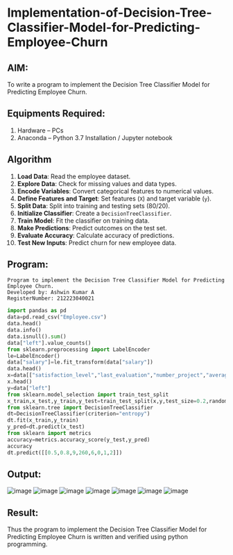 # Implementation-of-Decision-Tree-Classifier-Model-for-Predicting-Employee-Churn

## AIM:
To write a program to implement the Decision Tree Classifier Model for Predicting Employee Churn.

## Equipments Required:
1. Hardware – PCs
2. Anaconda – Python 3.7 Installation / Jupyter notebook

## Algorithm

1. **Load Data**: Read the employee dataset.
2. **Explore Data**: Check for missing values and data types.
3. **Encode Variables**: Convert categorical features to numerical values.
4. **Define Features and Target**: Set features (`X`) and target variable (`y`).
5. **Split Data**: Split into training and testing sets (80/20).
6. **Initialize Classifier**: Create a `DecisionTreeClassifier`.
7. **Train Model**: Fit the classifier on training data.
8. **Make Predictions**: Predict outcomes on the test set.
9. **Evaluate Accuracy**: Calculate accuracy of predictions.
10. **Test New Inputs**: Predict churn for new employee data.

## Program:
```
Program to implement the Decision Tree Classifier Model for Predicting Employee Churn.
Developed by: Ashwin Kumar A
RegisterNumber: 212223040021
```
```py
import pandas as pd
data=pd.read_csv("Employee.csv")
data.head()
data.info()
data.isnull().sum()
data["left"].value_counts()
from sklearn.preprocessing import LabelEncoder
le=LabelEncoder()
data["salary"]=le.fit_transform(data["salary"])
data.head()
x=data[["satisfaction_level","last_evaluation","number_project","average_montly_hours","time_spend_company","Work_accident","promotion_last_5years","salary"]]
x.head()
y=data["left"]
from sklearn.model_selection import train_test_split
x_train,x_test,y_train,y_test=train_test_split(x,y,test_size=0.2,random_state=100)
from sklearn.tree import DecisionTreeClassifier
dt=DecisionTreeClassifier(criterion="entropy")
dt.fit(x_train,y_train)
y_pred=dt.predict(x_test)
from sklearn import metrics
accuracy=metrics.accuracy_score(y_test,y_pred)
accuracy
dt.predict([[0.5,0.8,9,260,6,0,1,2]])
```

## Output:

![image](https://github.com/user-attachments/assets/d5621a23-1907-433f-a2da-92f0d51ff77d)
![image](https://github.com/user-attachments/assets/04c2d2df-2948-4b9a-8694-2ff305790068)
![image](https://github.com/user-attachments/assets/bf6901ae-797b-45ac-9fc3-d0bad39d6381)
![image](https://github.com/user-attachments/assets/670844d6-1caa-4bb8-ab1d-ff26bf175a60)
![image](https://github.com/user-attachments/assets/d749ac2a-7c6e-4cc4-9fe0-98de8173cfcf)
![image](https://github.com/user-attachments/assets/df50933d-67ce-4d2a-8bad-f1a477d7012b)
![image](https://github.com/user-attachments/assets/ca6abf47-f134-4d8d-bca7-0eab9acffd81)

## Result:
Thus the program to implement the  Decision Tree Classifier Model for Predicting Employee Churn is written and verified using python programming.
